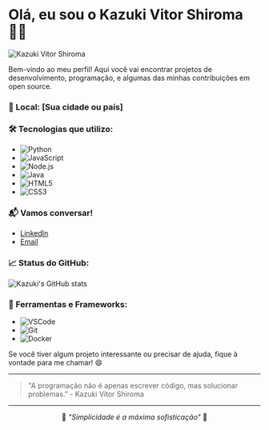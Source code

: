 # Olá, eu sou o **Kazuki Vitor Shiroma** 👨‍💻

![Kazuki Vitor Shiroma](https://media.giphy.com/media/d2pNY4fTuC2V2/giphy.gif)

Bem-vindo ao meu perfil! Aqui você vai encontrar projetos de desenvolvimento, programação, e algumas das minhas contribuições em open source.

### 📍 Local: [Sua cidade ou país]
### 🛠️ Tecnologias que utilizo:
- ![Python](https://img.shields.io/badge/Python-3776AB?style=flat&logo=python&logoColor=white)
- ![JavaScript](https://img.shields.io/badge/JavaScript-F7DF1E?style=flat&logo=javascript&logoColor=black)
- ![Node.js](https://img.shields.io/badge/Node.js-339933?style=flat&logo=node.js&logoColor=white)
- ![Java](https://img.shields.io/badge/Java-007396?style=flat&logo=java&logoColor=white)
- ![HTML5](https://img.shields.io/badge/HTML5-E34F26?style=flat&logo=html5&logoColor=white)
- ![CSS3](https://img.shields.io/badge/CSS3-1572B6?style=flat&logo=css3&logoColor=white)

### 📬 Vamos conversar!
- [LinkedIn](https://www.linkedin.com/in/kazuki-shiroma/)
- [Email](kazukishiroma06@gmail.com)

### 📈 Status do GitHub:
![Kazuki's GitHub stats](https://github-readme-stats.vercel.app/api?username=kazukivitor&show_icons=true&count_private=true&hide=prs&theme=dark)

### 🔧 Ferramentas e Frameworks:
- ![VSCode](https://img.shields.io/badge/VSCode-007ACC?style=flat&logo=visualstudiocode&logoColor=white)
- ![Git](https://img.shields.io/badge/Git-F1502F?style=flat&logo=git&logoColor=white)
- ![Docker](https://img.shields.io/badge/Docker-2496ED?style=flat&logo=docker&logoColor=white)

Se você tiver algum projeto interessante ou precisar de ajuda, fique à vontade para me chamar! 😄

---

> "A programação não é apenas escrever código, mas solucionar problemas." - Kazuki Vitor Shiroma


---

<p align="center">
  🖤 <i>"Simplicidade é a máxima sofisticação"</i> 🤍
</p>

